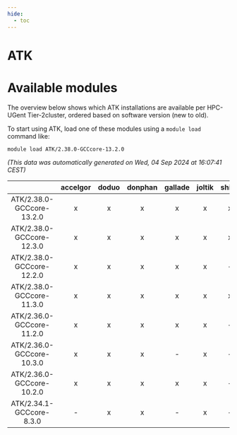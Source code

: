 ```yaml
---
hide:
  - toc
---
```


ATK
===

# Available modules


The overview below shows which ATK installations are available per HPC-UGent Tier-2cluster, ordered based on software version (new to old).

To start using ATK, load one of these modules using a `module load` command like:

```shell
module load ATK/2.38.0-GCCcore-13.2.0
```

*(This data was automatically generated on Wed, 04 Sep 2024 at 16:07:41 CEST)*  

| |accelgor|doduo|donphan|gallade|joltik|shinx|skitty|
| :---: | :---: | :---: | :---: | :---: | :---: | :---: | :---: |
|ATK/2.38.0-GCCcore-13.2.0|x|x|x|x|x|x|x|
|ATK/2.38.0-GCCcore-12.3.0|x|x|x|x|x|x|x|
|ATK/2.38.0-GCCcore-12.2.0|x|x|x|x|x|-|x|
|ATK/2.38.0-GCCcore-11.3.0|x|x|x|x|x|x|x|
|ATK/2.36.0-GCCcore-11.2.0|x|x|x|x|x|-|x|
|ATK/2.36.0-GCCcore-10.3.0|x|x|x|-|x|-|x|
|ATK/2.36.0-GCCcore-10.2.0|x|x|x|x|x|-|x|
|ATK/2.34.1-GCCcore-8.3.0|-|x|x|-|x|-|x|
